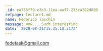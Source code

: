 ```yaml
---
_id: ea755f70-e3c3-11ea-aaf7-233ea202d898
refpage: lecture1.md
name: Federico Taschin
message: Wow... Such interesting
date: '2020-08-21T15:35:18.317Z'
---
```

fedetask@gmail.com

